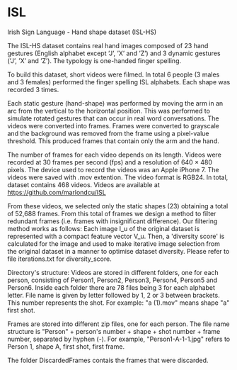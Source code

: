 # ISL
Irish Sign Language - Hand shape dataset (ISL-HS)

The ISL-HS dataset contains real hand images composed of 23 hand gestures (English alphabet except ’J’, ’X’ and ’Z’) and 3 dynamic gestures (’J’, ’X’ and ’Z’). The typology is one-handed finger spelling.

To build this dataset, short videos were filmed. In total 6 people (3 males and 3 females) performed the finger spelling ISL alphabets. Each shape was recorded 3 times.

Each static gesture (hand-shape) was performed by moving the arm in an arc from the vertical to the horizontal position. This was performed to simulate rotated gestures that can occur in real word conversations. The videos were converted into frames. Frames were converted to grayscale and the background was removed from the frame using a pixel-value threshold. This produced frames that contain only the arm and the hand.

The number of frames for each video depends on its length. Videos were recorded at 30 frames per second (fps) and a resolution of 640 × 480 pixels. The device used to record the videos was an Apple iPhone 7. The videos were saved with .mov extention. The video format is RGB24. In total, dataset contains 468 videos. Videos are available at https://github.com/marlondcu/ISL

From these videos, we selected only the static shapes (23) obtaining a total of 52,688 frames. From this total of frames we design a method to filter redundant frames (i.e. frames with insignificant difference). Our filtering method works as follows: Each image I_u of the original dataset is represented with a compact feature vector V_u. Then, a 'diversity score' is calculated for the image and used to make iterative image selection from the original dataset in a manner to optimise dataset diversity. Please refer to file iterations.txt for diversity_score.

Directory's structure: Videos are stored in different folders, one for each person, consisting of Person1, Person2, Person3, Person4, Person5 and Person6. Inside each folder there are 78 files being 3 for each alphabet letter. File name is given by letter followed by 1, 2 or 3 between brackets. This number represents the shot. For example: "a (1).mov" means shape "a" first shot.

Frames are stored into different zip files, one for each person. The file name structure is "Person" + person's number + shape + shot number + frame number, separated by hyphen (-). For example, "Person1-A-1-1.jpg" refers to Person 1, shape A, first shot, first frame.

The folder DiscardedFrames contais the frames that were discarded. 
